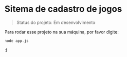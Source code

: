 # Sitema de cadastro de jogos

> Status do projeto: Em desenvolvimento

Para rodar esse projeto na sua máquina, por favor digite:

```
node app.js
```

:)